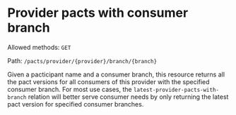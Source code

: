 # Provider pacts with consumer branch

Allowed methods: `GET`

Path: `/pacts/provider/{provider}/branch/{branch}`

Given a pacticipant name and a consumer branch, this resource returns all the pact versions for all consumers of this provider with the specified consumer branch. For most use cases, the `latest-provider-pacts-with-branch` relation will better serve consumer needs by only returning the latest pact version for specified consumer branches.
